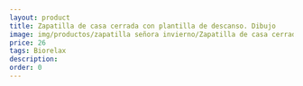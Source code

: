 ```yaml
---
layout: product
title: Zapatilla de casa cerrada con plantilla de descanso. Dibujo
image: img/productos/zapatilla señora invierno/Zapatilla de casa cerrada con plantilla de descanso. Dibujo=26=Biorelax.webp
price: 26
tags: Biorelax
description: 
order: 0
---
```

